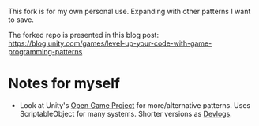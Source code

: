 This fork is for my own personal use. Expanding with other patterns I want to save.

The forked repo is presented in this blog post: https://blog.unity.com/games/level-up-your-code-with-game-programming-patterns

# Notes for myself
+ Look at Unity's [Open Game Project](https://resources.unity.com/unitenow/open-projects) for more/alternative patterns. Uses ScriptableObject for many systems. Shorter versions as [Devlogs](https://www.youtube.com/watch?v=WLDgtRNK2VE).
